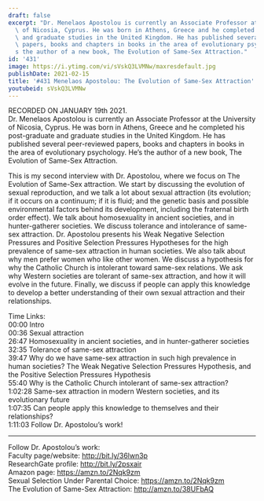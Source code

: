 ```yaml
---
draft: false
excerpt: "Dr. Menelaos Apostolou is currently an Associate Professor at the University\
  \ of Nicosia, Cyprus. He was born in Athens, Greece and he completed his post-graduate\
  \ and graduate studies in the United Kingdom. He has published several peer-reviewed\
  \ papers, books and chapters in books in the area of evolutionary psychology. He\u2019\
  s the author of a new book, The Evolution of Same-Sex Attraction."
id: '431'
image: https://i.ytimg.com/vi/sVskQ3LVMNw/maxresdefault.jpg
publishDate: 2021-02-15
title: '#431 Menelaos Apostolou: The Evolution of Same-Sex Attraction'
youtubeid: sVskQ3LVMNw
---
```

RECORDED ON JANUARY 19th 2021.  
Dr. Menelaos Apostolou is currently an Associate Professor at the University of Nicosia, Cyprus. He was born in Athens, Greece and he completed his post-graduate and graduate studies in the United Kingdom. He has published several peer-reviewed papers, books and chapters in books in the area of evolutionary psychology. He’s the author of a new book, The Evolution of Same-Sex Attraction.

This is my second interview with Dr. Apostolou, where we focus on The Evolution of Same-Sex attraction. We start by discussing the evolution of sexual reproduction, and we talk a lot about sexual attraction (its evolution; if it occurs on a continuum; if it is fluid; and the genetic basis and possible environmental factors behind its development, including the fraternal birth order effect). We talk about homosexuality in ancient societies, and in hunter-gatherer societies. We discuss tolerance and intolerance of same-sex attraction. Dr. Apostolou presents his Weak Negative Selection Pressures and Positive Selection Pressures Hypotheses for the high prevalence of same-sex attraction in human societies. We also talk about why men prefer women who like other women. We discuss a hypothesis for why the Catholic Church is intolerant toward same-sex relations. We ask why Western societies are tolerant of same-sex attraction, and how it will evolve in the future. Finally, we discuss if people can apply this knowledge to develop a better understanding of their own sexual attraction and their relationships.

Time Links:  
00:00 Intro  
00:36  Sexual attraction  
26:47  Homosexuality in ancient societies, and in hunter-gatherer societies  
32:35  Tolerance of same-sex attraction  
39:47  Why do we have same-sex attraction in such high prevalence in human societies? The Weak Negative Selection Pressures Hypothesis, and the Positive Selection Pressures Hypothesis  
55:40  Why is the Catholic Church intolerant of same-sex attraction?  
1:02:28  Same-sex attraction in modern Western societies, and its evolutionary future  
1:07:35  Can people apply this knowledge to themselves and their relationships?  
1:11:03  Follow Dr. Apostolou’s work!

---

Follow Dr. Apostolou’s work:  
Faculty page/website: http://bit.ly/36lwn3p  
ResearchGate profile: http://bit.ly/2psxair  
Amazon page: https://amzn.to/2Nqk9zm  
Sexual Selection Under Parental Choice: https://amzn.to/2Nqk9zm  
The Evolution of Same-Sex Attraction: http://amzn.to/38UFbAQ
